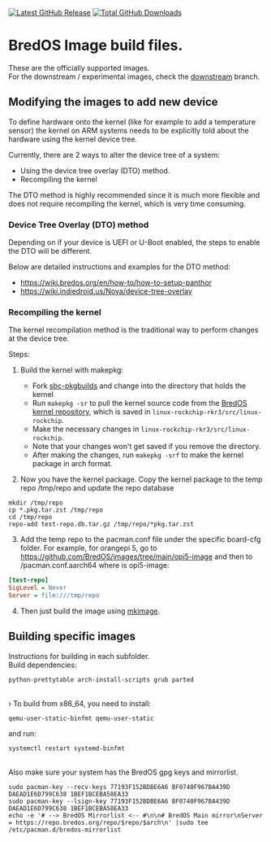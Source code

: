 
[![Latest GitHub Release](https://img.shields.io/github/release/BredOS/images.svg?label=Latest%20Release)](https://github.com/BredOS/images/releases/latest)
[![Total GitHub Downloads](https://img.shields.io/github/downloads/BredOS/images/total.svg?&color=E95420&label=Total%20Downloads)](https://github.com/BredOS/images/releases)

# BredOS Image build files.

These are the officially supported images.</br>
For the downstream / experimental images, check the [downstream](https://github.com/BredOS/images/tree/downstream) branch.</br>

## Modifying the images to add new device
To define hardware onto the kernel (like for example to add a temperature sensor) the kernel on ARM systems needs to be explicitly told about the hardware using the kernel device tree.

Currently, there are 2 ways to alter the device tree of a system:
 - Using the device tree overlay (DTO) method.
 - Recompiling the kernel

The DTO method is highly recommended since it is much more flexible and does not require recompiling the kernel, which is very time consuming.

### Device Tree Overlay (DTO) method
Depending on if your device is UEFI or U-Boot enabled, the steps to enable the DTO will be different.

Below are detailed instructions and examples for the DTO method:
 - https://wiki.bredos.org/en/how-to/how-to-setup-panthor
 - https://wiki.indiedroid.us/Nova/device-tree-overlay


### Recompiling the kernel
The kernel recompilation method is the traditional way to perform changes at the device tree.

Steps:
1. Build the kernel with makepkg:
    - Fork [sbc-pkgbuilds](https://github.com/BredOS/sbc-pkgbuilds/tree/main) and change into the directory that holds the kernel
    - Run `makepkg -sr` to pull the kernel source code from the [BredOS kernel repository](https://github.com/BredOS/linux-rockchip), which is saved in `linux-rockchip-rkr3/src/linux-rockchip`.
    - Make the necessary changes in `linux-rockchip-rkr3/src/linux-rockchip`.
    - Note that your changes won't get saved if you remove the directory.
    - After making the changes, run `makepkg -srf` to make the kernel package in arch format.

2. Now you have the kernel package. Copy the kernel package to the temp repo /tmp/repo and update the repo database
```
mkdir /tmp/repo
cp *.pkg.tar.zst /tmp/repo
cd /tmp/repo
repo-add test-repo.db.tar.gz /tmp/repo/*pkg.tar.zst
```

3. Add the temp repo to the pacman.conf file under the specific board-cfg folder. For example, for orangepi 5, go to https://github.com/BredOS/images/tree/main/opi5-image and
then to <board-cfg>/pacman.conf.aarch64 where <board-cfg> is opi5-image:
```ini
[test-repo]
SigLevel = Never
Server = file:///tmp/repo
```

4. Then just build the image using [mkimage](https://github.com/BredOS/mkimage).

## Building specific images
Instructions for building in each subfolder.</br>
Build dependencies:
```
python-prettytable arch-install-scripts grub parted
```
</br>
› To build from x86_64, you need to install:

```
qemu-user-static-binfmt qemu-user-static
```

and run:
```
systemctl restart systemd-binfmt
```

</br>
Also make sure your system has the BredOS gpg keys and mirrorlist.

```
sudo pacman-key --recv-keys 77193F152BDBE6A6 BF0740F967BA439D DAEAD1E6D799C638 1BEF1BCEBA58EA33
sudo pacman-key --lsign-key 77193F152BDBE6A6 BF0740F967BA439D DAEAD1E6D799C638 1BEF1BCEBA58EA33
echo -e '# --> BredOS Mirrorlist <-- #\n\n# BredOS Main mirror\nServer = https://repo.bredos.org/repo/$repo/$arch\n' |sudo tee /etc/pacman.d/bredos-mirrorlist
```
